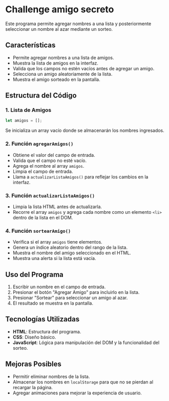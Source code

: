 <h1>Challenge amigo secreto</h1>
Este programa permite agregar nombres a una lista y posteriormente seleccionar un nombre al azar mediante un sorteo.

## Características
- Permite agregar nombres a una lista de amigos.
- Muestra la lista de amigos en la interfaz.
- Valida que los campos no estén vacíos antes de agregar un amigo.
- Selecciona un amigo aleatoriamente de la lista.
- Muestra el amigo sorteado en la pantalla.

## Estructura del Código

### 1. **Lista de Amigos**
```js
let amigos = [];
```
Se inicializa un array vacío donde se almacenarán los nombres ingresados.

### 2. **Función `agregarAmigos()`**
- Obtiene el valor del campo de entrada.
- Valida que el campo no esté vacío.
- Agrega el nombre al array `amigos`.
- Limpia el campo de entrada.
- Llama a `actualizarListaAmigos()` para reflejar los cambios en la interfaz.

### 3. **Función `actualizarListaAmigos()`**
- Limpia la lista HTML antes de actualizarla.
- Recorre el array `amigos` y agrega cada nombre como un elemento `<li>` dentro de la lista en el DOM.

### 4. **Función `sortearAmigo()`**
- Verifica si el array `amigos` tiene elementos.
- Genera un índice aleatorio dentro del rango de la lista.
- Muestra el nombre del amigo seleccionado en el HTML.
- Muestra una alerta si la lista está vacía.

## Uso del Programa
1. Escribir un nombre en el campo de entrada.
2. Presionar el botón "Agregar Amigo" para incluirlo en la lista.
3. Presionar "Sortear" para seleccionar un amigo al azar.
4. El resultado se muestra en la pantalla.

## Tecnologías Utilizadas
- **HTML**: Estructura del programa.
- **CSS**: Diseño básico.
- **JavaScript**: Lógica para manipulación del DOM y la funcionalidad del sorteo.

## Mejoras Posibles
- Permitir eliminar nombres de la lista.
- Almacenar los nombres en `localStorage` para que no se pierdan al recargar la página.
- Agregar animaciones para mejorar la experiencia de usuario.

